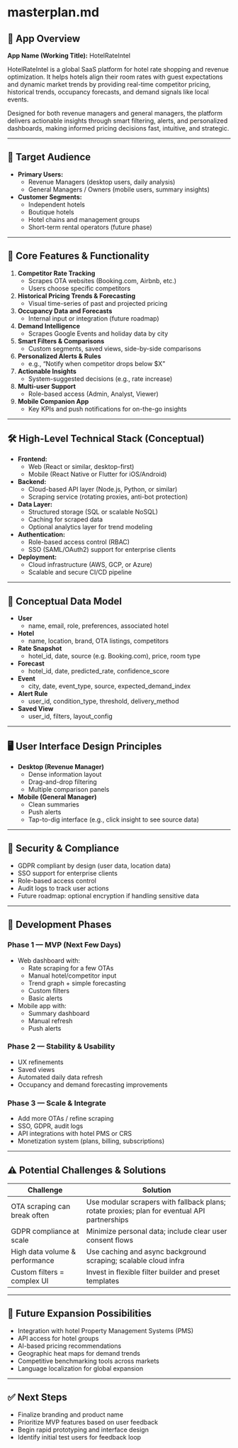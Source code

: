 
# masterplan.md

## 📌 App Overview
**App Name (Working Title):** HotelRateIntel

HotelRateIntel is a global SaaS platform for hotel rate shopping and revenue optimization. It helps hotels align their room rates with guest expectations and dynamic market trends by providing real-time competitor pricing, historical trends, occupancy forecasts, and demand signals like local events.

Designed for both revenue managers and general managers, the platform delivers actionable insights through smart filtering, alerts, and personalized dashboards, making informed pricing decisions fast, intuitive, and strategic.

---

## 👥 Target Audience
- **Primary Users:**  
  - Revenue Managers (desktop users, daily analysis)
  - General Managers / Owners (mobile users, summary insights)
- **Customer Segments:**  
  - Independent hotels  
  - Boutique hotels  
  - Hotel chains and management groups  
  - Short-term rental operators (future phase)

---

## 🌟 Core Features & Functionality
1. **Competitor Rate Tracking**
   - Scrapes OTA websites (Booking.com, Airbnb, etc.)
   - Users choose specific competitors
2. **Historical Pricing Trends & Forecasting**
   - Visual time-series of past and projected pricing
3. **Occupancy Data and Forecasts**
   - Internal input or integration (future roadmap)
4. **Demand Intelligence**
   - Scrapes Google Events and holiday data by city
5. **Smart Filters & Comparisons**
   - Custom segments, saved views, side-by-side comparisons
6. **Personalized Alerts & Rules**
   - e.g., “Notify when competitor drops below $X”
7. **Actionable Insights**
   - System-suggested decisions (e.g., rate increase)
8. **Multi-user Support**
   - Role-based access (Admin, Analyst, Viewer)
9. **Mobile Companion App**
   - Key KPIs and push notifications for on-the-go insights

---

## 🛠️ High-Level Technical Stack (Conceptual)
- **Frontend:**  
  - Web (React or similar, desktop-first)  
  - Mobile (React Native or Flutter for iOS/Android)
- **Backend:**  
  - Cloud-based API layer (Node.js, Python, or similar)  
  - Scraping service (rotating proxies, anti-bot protection)
- **Data Layer:**  
  - Structured storage (SQL or scalable NoSQL)  
  - Caching for scraped data  
  - Optional analytics layer for trend modeling
- **Authentication:**  
  - Role-based access control (RBAC)  
  - SSO (SAML/OAuth2) support for enterprise clients
- **Deployment:**  
  - Cloud infrastructure (AWS, GCP, or Azure)  
  - Scalable and secure CI/CD pipeline

---

## 🧱 Conceptual Data Model
- **User**
  - name, email, role, preferences, associated hotel
- **Hotel**
  - name, location, brand, OTA listings, competitors
- **Rate Snapshot**
  - hotel_id, date, source (e.g. Booking.com), price, room type
- **Forecast**
  - hotel_id, date, predicted_rate, confidence_score
- **Event**
  - city, date, event_type, source, expected_demand_index
- **Alert Rule**
  - user_id, condition_type, threshold, delivery_method
- **Saved View**
  - user_id, filters, layout_config

---

## 🖥️ User Interface Design Principles
- **Desktop (Revenue Manager)**
  - Dense information layout
  - Drag-and-drop filtering
  - Multiple comparison panels
- **Mobile (General Manager)**
  - Clean summaries
  - Push alerts
  - Tap-to-dig interface (e.g., click insight to see source data)

---

## 🔐 Security & Compliance
- GDPR compliant by design (user data, location data)
- SSO support for enterprise clients
- Role-based access control
- Audit logs to track user actions
- Future roadmap: optional encryption if handling sensitive data

---

## 🚧 Development Phases

### Phase 1 — MVP (Next Few Days)
- Web dashboard with:
  - Rate scraping for a few OTAs
  - Manual hotel/competitor input
  - Trend graph + simple forecasting
  - Custom filters
  - Basic alerts
- Mobile app with:
  - Summary dashboard
  - Manual refresh
  - Push alerts

### Phase 2 — Stability & Usability
- UX refinements
- Saved views
- Automated daily data refresh
- Occupancy and demand forecasting improvements

### Phase 3 — Scale & Integrate
- Add more OTAs / refine scraping
- SSO, GDPR, audit logs
- API integrations with hotel PMS or CRS
- Monetization system (plans, billing, subscriptions)

---

## ⚠️ Potential Challenges & Solutions
| Challenge | Solution |
|----------|----------|
| OTA scraping can break often | Use modular scrapers with fallback plans; rotate proxies; plan for eventual API partnerships |
| GDPR compliance at scale | Minimize personal data; include clear user consent flows |
| High data volume & performance | Use caching and async background scraping; scalable cloud infra |
| Custom filters = complex UI | Invest in flexible filter builder and preset templates |

---

## 🚀 Future Expansion Possibilities
- Integration with hotel Property Management Systems (PMS)
- API access for hotel groups
- AI-based pricing recommendations
- Geographic heat maps for demand trends
- Competitive benchmarking tools across markets
- Language localization for global expansion

---

## ✅ Next Steps
- Finalize branding and product name
- Prioritize MVP features based on user feedback
- Begin rapid prototyping and interface design
- Identify initial test users for feedback loop
